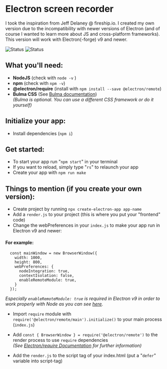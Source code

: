 # Electron screen recorder

I took the inspiration from Jeff Delaney @ fireship.io. I created my own version due to the incompatibility with newer versions of Electron (and of course I wanted to learn more about JS and cross-platform frameworks). This version will work with Electron(-forge) v9 and newer.

![Status](https://img.shields.io/badge/Active-true-brightgreen) ![Status](https://img.shields.io/badge/Build-complete-yellow)

## What you'll need:

- **NodeJS** (check with `node -v` )
- **npm** (check with `npm -v`)
- **@electron/require** (install with `npm install --save @electron/remote`)
- **Bulma CSS** (See [Bulma documentation](https://bulma.io/documentation/overview/start/))  
  _(Bulma is optional. You can use a different CSS framework or do it yourself)_

## Initialize your app:

- Install dependencies (`npm i`)

## Get started:

- To start your app run "`npm start`" in your terminal
- If you want to reload, simply type "`rs`" to relaunch your app
- Create your app with `npm run make`

## Things to mention (if you create your own version):

- Create project by running `npx create-electron-app app-name`
- Add a `render.js` to your project (this is where you put your "frontend" code)
- Change the webPreferences in your `index.js` to make your app run in Electron v9 and newer:

#### For example:

      const mainWindow = new BrowserWindow({
        width: 1000,
        height: 800,
        webPreferences: {
          nodeIntegration: true,
          contextIsolation: false,
          enableRemoteModule: true,
        }
      });

_Especially `enableRemoteModule: true` is required in Electron v9 in order to work properly with Node as you can see [here](https://github.com/electron/electron/issues/21408)._

- Import `require` module with `require('@electron/remote/main').initialize()` to your main process (`index.js`)
- Add `const { BrowserWindow } = require('@electron/remote')` to the render process to use `require` dependencies  
  _(See [Electron/require Documentation](https://github.com/electron/remote) for further information)_
  
- Add the `render.js` to the script tag of your index.html (put a "`defer`" variable into script-tag)

